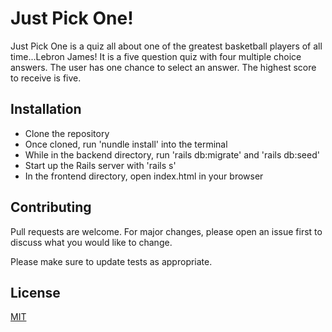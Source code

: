 # Just Pick One!

Just Pick One is a quiz all about one of the greatest basketball players of all time...Lebron James!  It is a five question quiz with four multiple choice answers.  The user has one chance to select an answer.  The highest score to receive is five.

## Installation

- Clone the repository
- Once cloned, run 'nundle install' into the terminal
- While in the backend directory, run 'rails db:migrate' and 'rails db:seed' 
- Start up the Rails server with 'rails s'
- In the frontend directory, open index.html in your browser


## Contributing
Pull requests are welcome. For major changes, please open an issue first to discuss what you would like to change.

Please make sure to update tests as appropriate.

## License
[MIT](https://choosealicense.com/licenses/mit/)
